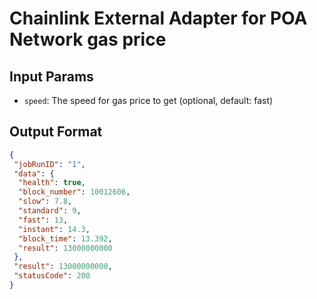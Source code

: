 # Chainlink External Adapter for POA Network gas price

## Input Params

- `speed`: The speed for gas price to get (optional, default: fast)

## Output Format

```json
{
 "jobRunID": "1",
 "data": {
  "health": true,
  "block_number": 10012606,
  "slow": 7.8,
  "standard": 9,
  "fast": 13,
  "instant": 14.3,
  "block_time": 13.392,
  "result": 13000000000
 },
 "result": 13000000000,
 "statusCode": 200
}
```
